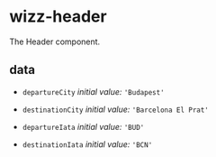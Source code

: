 # wizz-header 
The Header component. 





## data 
- `departureCity` 
 *initial value:* `'Budapest'` 

- `destinationCity` 
 *initial value:* `'Barcelona El Prat'` 

- `departureIata` 
 *initial value:* `'BUD'` 

- `destinationIata` 
 *initial value:* `'BCN'` 




